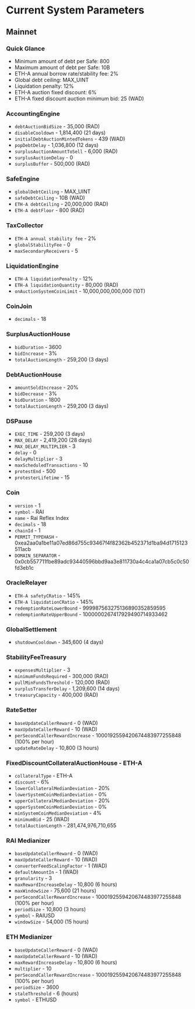# Current System Parameters

## Mainnet

### Quick Glance

* Minimum amount of debt per Safe: 800
* Maximum amount of debt per Safe: 10B
* ETH-A annual borrow rate/stability fee: 2%
* Global debt ceiling: MAX\_UINT
* Liquidation penalty: 12%
* ETH-A auction fixed discount: 6% 
* ETH-A fixed discount auction minimum bid: 25 \(WAD\)

### AccountingEngine

* `debtAuctionBidSize` - 35,000 \(RAD\)
* `disableCooldown` - 1,814,400 \(21 days\)
* `initialDebtAuctionMintedTokens` - 439 \(WAD\)
* `popDebtDelay` - 1,036,800 \(12 days\)
* `surplusAuctionAmountToSell` - 6,000 \(RAD\)
* `surplusAuctionDelay` - 0
* `surplusBuffer` - 500,000 \(RAD\)

### SafeEngine

* `globalDebtCeiling` - MAX\_UINT
* `safeDebtCeiling` - 10B \(WAD\)
* `ETH-A debtCeiling` - 20,000,000 \(RAD\)
* `ETH-A debtFloor` - 800 \(RAD\)

### TaxCollector

* `ETH-A annual stability fee` - 2%
* `globalStabilityFee` - 0
* `maxSecondaryReceivers` - 5

### LiquidationEngine

* `ETH-A liquidationPenalty` - 12%
* `ETH-A liquidationQuantity` - 80,000 \(RAD\)
* `onAuctionSystemCoinLimit` - 10,000,000,000,000 \(10T\)

### CoinJoin

* `decimals` - 18

### SurplusAuctionHouse

* `bidDuration` - 3600
* `bidIncrease` - 3%
* `totalAuctionLength` - 259,200 \(3 days\)

### DebtAuctionHouse

* `amountSoldIncrease` - 20%
* `bidDecrease` - 3%
* `bidDuration` - 1800
* `totalAuctionLength` - 259,200 \(3 days\)

### DSPause

* `EXEC_TIME` - 259,200 \(3 days\)
* `MAX_DELAY` - 2,419,200 \(28 days\)
* `MAX_DELAY_MULTIPLIER` - 3
* `delay` - 0
* `delayMultiplier` - 3
* `maxScheduledTransactions` - 10
* `protestEnd` - 500
* `protesterLifetime` - 15

### Coin

* `version` - 1
* `symbol` - RAI
* `name` - Rai Reflex Index
* `decimals` - 18
* `chainId` - 1
* `PERMIT_TYPEHASH` - 0xea2aa0a1be11a07ed86d755c93467f4f82362b452371d1ba94d1715123511acb
* `DOMAIN_SEPARATOR` - 0x0cb557711fbe89adc93440596bbd9aa3e811730a4c4ca1a07cb5c0c50fd3eb1c

### OracleRelayer

* `ETH-A safetyCRatio` - 145%
* `ETH-A liquidationCRatio` - 145%
* `redemptionRateLowerBound` - 999987563275136890352859595
* `redemptionRateUpperBound` - 1000000267417929490714933462

### GlobalSettlement

* `shutdownCooldown` - 345,600 \(4 days\)

### StabilityFeeTreasury

* `expensesMultiplier` - 3
* `minimumFundsRequired` - 300,000 \(RAD\)
* `pullMinFundsThreshold` - 120,000 \(RAD\)
* `surplusTransferDelay` - 1,209,600 \(14 days\)
* `treasuryCapacity` - 400,000 \(RAD\)

### RateSetter

* `baseUpdateCallerReward` - 0 \(WAD\)
* `maxUpdateCallerReward` - 10 \(WAD\)
* `perSecondCallerRewardIncrease` - 1000192559420674483977255848 \(100% per hour\)
* `updateRateDelay` - 10,800 \(3 hours\)

### FixedDiscountCollateralAuctionHouse - ETH-A

* `collateralType` - ETH-A
* `discount` - 6%
* `lowerCollateralMedianDeviation` - 20%
* `lowerSystemCoinMedianDeviation` - 0%
* `upperCollateralMedianDeviation` - 20%
* `upperSystemCoinMedianDeviation` - 0%
* `minSystemCoinMedianDeviation` - 4%
* `minimumBid` - 25 \(WAD\)
* `totalAuctionLength` - 281,474,976,710,655

### RAI Medianizer

* `baseUpdateCallerReward` - 0 \(WAD\)
* `maxUpdateCallerReward` - 10 \(WAD\)
* `converterFeedScalingFactor` - 1 \(WAD\)
* `defaultAmountIn` - 1 \(WAD\)
* `granularity` - 3
* `maxRewardIncreaseDelay` - 10,800 \(6 hours\)
* `maxWindowSize` - 75,600 \(21 hours\)
* `perSecondCallerRewardIncrease` - 1000192559420674483977255848 \(100% per hour\)
* `periodSize` - 10,800 \(3 hours\)
* `symbol` - RAIUSD
* `windowSize` - 54,000 \(15 hours\)

### ETH Medianizer

* `baseUpdateCallerReward` - 0 \(WAD\)
* `maxUpdateCallerReward` - 10 \(WAD\)
* `maxRewardIncreaseDelay` - 10,800 \(6 hours\)
* `multiplier` - 10
* `perSecondCallerRewardIncrease` - 1000192559420674483977255848 \(100% per hour\)
* `periodSize` - 3600
* `staleThreshold` - 6 \(hours\)
* `symbol` - ETHUSD

